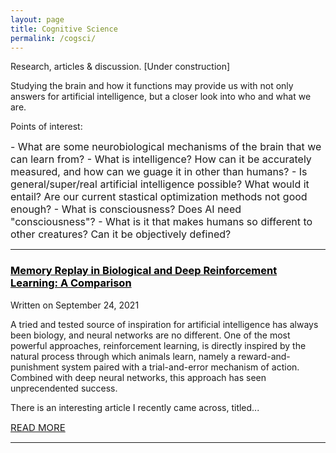 ```yaml
---
layout: page
title: Cognitive Science
permalink: /cogsci/
---
```

Research, articles & discussion. [Under construction]

Studying the brain and how it functions may provide us with not only answers for artificial intelligence, but a closer look into who and what we are.

Points of interest:

<span style="font-size:16px;">
- What are some neurobiological mechanisms of the brain that we can learn from?
- What is intelligence? How can it be accurately measured, and how can we guage it in other than humans?
- Is general/super/real artificial intelligence possible? What would it entail? Are our current stastical optimization methods not good enough?
- What is consciousness? Does AI need "consciousness"?
- What is it that makes humans so different to other creatures? Can it be objectively defined? 
</span>

---
<html>
<h3><a href="https://osghaffar.github.io/cogsci/RL-and-Memory-Replay/" style="color:black;">Memory Replay in Biological and Deep Reinforcement Learning: A Comparison</a></h3>
</html>
    
<div class="date">
    Written on September 24, 2021
</div>

A tried and tested source of inspiration for artificial intelligence has always been biology, and neural networks are no different. One of the most powerful approaches, reinforcement learning, is directly inspired by the natural process through which animals learn, namely a reward-and-punishment system paired with a trial-and-error mechanism of action. Combined with deep neural networks, this approach has seen unprecendented success.

There is an interesting article I recently came across, titled...

<html>  
<a href="https://osghaffar.github.io/cogsci/RL-and-Memory-Replay/" style="text-transform: uppercase; font-size: 15px">Read More</a>
</html>

---
